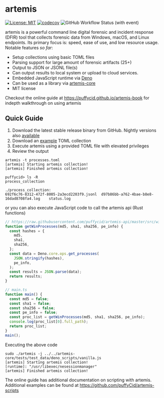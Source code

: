 # artemis

[![License: MIT](https://img.shields.io/badge/License-MIT-green.svg)](https://opensource.org/licenses/MIT)
[![codecov](https://codecov.io/github/puffyCid/artemis/graph/badge.svg?token=SJU36Z9DYK)](https://codecov.io/github/puffyCid/artemis)
![GitHub Workflow Status (with event)](https://img.shields.io/github/actions/workflow/status/puffycid/artemis/nightly.yml)

artemis is a powerful command line digital forensic and incident response (DFIR)
tool that collects forensic data from Windows, macOS, and Linux endpoints. Its
primary focus is: speed, ease of use, and low resource usage.\
Notable features _so far_:

- Setup collections using basic TOML files
- Parsing support for large amount of forensic artifacts (25+)
- Output to JSON or JSONL file(s)
- Can output results to local system or upload to cloud services.
- Embedded JavaScript runtime via [Deno](https://deno.land/)
- Can be used as a library via
  [artemis-core](https://puffycid.github.io/artemis-book/core/overview.html)
- MIT license

Checkout the online guide at https://puffycid.github.io/artemis-book for indepth
walkthrough on using artemis

## Quick Guide

1. Download the latest stable release binary from GitHub. Nightly versions also
   [available](https://github.com/puffyCid/artemis/releases/tag/nightly)
2. Download an
   [example](https://github.com/puffyCid/artemis/tree/main/artemis-core/tests/test_data)
   TOML collection
3. Execute artemis using a provided TOML file with elevated privileges
4. Review the output

```
artemis -t processes.toml
[artemis] Starting artemis collection!
[artemis] Finished artemis collection!

puffycid> ls -R
process_collection

./process_collection:
692f6c76-8312-472f-8005-2a3ecd2203f9.jsonl	d97b86bb-a762-4bae-b8e8-16dad8708fa4.log	status.log
```

or you can also execute JavaScript code to call the artemis api (Rust functions)

```javascript
// https://raw.githubusercontent.com/puffycid/artemis-api/master/src/windows/processes.ts
function getWinProcesses(md5, sha1, sha256, pe_info) {
  const hashes = {
    md5,
    sha1,
    sha256,
  };
  const data = Deno.core.ops.get_processes(
    JSON.stringify(hashes),
    pe_info,
  );
  const results = JSON.parse(data);
  return results;
}

// main.ts
function main() {
  const md5 = false;
  const sha1 = false;
  const sha256 = false;
  const pe_info = false;
  const proc_list = getWinProcesses(md5, sha1, sha256, pe_info);
  console.log(proc_list[0].full_path);
  return proc_list;
}
main();
```

Executing the above code

```
sudo ./artemis -j ../../artemis-core/tests/test_data/deno_scripts/vanilla.js
[artemis] Starting artemis collection!
[runtime]: "/usr/libexec/nesessionmanager"
[artemis] Finished artemis collection!
```

The online guide has additional documentation on scripting with artemis.\
Additional examples can be found at https://github.com/puffyCid/artemis-scripts
